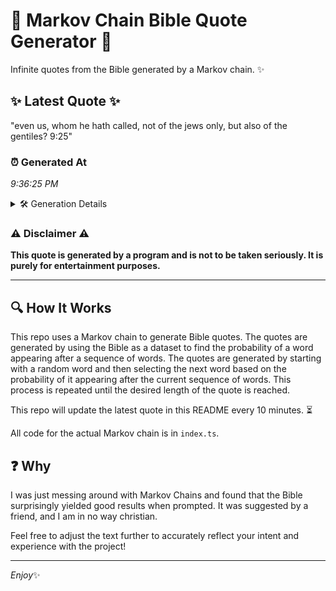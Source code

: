 # 📖 Markov Chain Bible Quote Generator 📖

Infinite quotes from the Bible generated by a Markov chain. ✨

## ✨ Latest Quote ✨
"even us, whom he hath called, not of the jews only, but also of the gentiles? 9:25"

### ⏰ Generated At
*9:36:25 PM*

<details>
    <summary>🛠️ Generation Details</summary>
    <p>
        <strong>🌱 Seed:</strong> even<br>
        <strong>🔄 Iterations:</strong> 16<br>
        <strong>📜 Context History:</strong><br>[ even ]: us,<br>[ even, us, ]: whom<br>[ even, us,, whom ]: he<br>[ even, us,, whom, he ]: hath<br>[ even, us,, whom, he, hath ]: called,<br>[ even, us,, whom, he, hath, called, ]: not<br>[ us,, whom, he, hath, called,, not ]: of<br>[ whom, he, hath, called,, not, of ]: the<br>[ he, hath, called,, not, of, the ]: jews<br>[ hath, called,, not, of, the, jews ]: only,<br>[ called,, not, of, the, jews, only, ]: but<br>[ not, of, the, jews, only,, but ]: also<br>[ of, the, jews, only,, but, also ]: of<br>[ the, jews, only,, but, also, of ]: the<br>[ jews, only,, but, also, of, the ]: gentiles?<br>[ only,, but, also, of, the, gentiles? ]: 9:25<br>
    </p>
</details>

### ⚠️ Disclaimer ⚠️
**This quote is generated by a program and is not to be taken seriously. It is purely for entertainment purposes.**

---

## 🔍 How It Works

This repo uses a Markov chain to generate Bible quotes. The quotes are generated by using the Bible as a dataset to find the probability of a word appearing after a sequence of words. The quotes are generated by starting with a random word and then selecting the next word based on the probability of it appearing after the current sequence of words. This process is repeated until the desired length of the quote is reached.

This repo will update the latest quote in this README every 10 minutes. ⏳

All code for the actual Markov chain is in `index.ts`.

## ❓ Why

I was just messing around with Markov Chains and found that the Bible surprisingly yielded good results when prompted. 
It was suggested by a friend, and I am in no way christian.

Feel free to adjust the text further to accurately reflect your intent and experience with the project!

---

*Enjoy*✨
